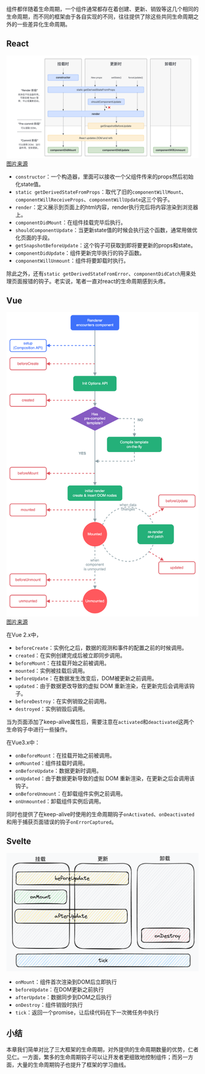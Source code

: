 组件都伴随着生命周期，一个组件通常都存在着创建、更新、销毁等这几个相同的生命周期，而不同的框架由于各自实现的不同，往往提供了除这些共同生命周期之外的一些差异化生命周期。

## React

![](./img/25-1.png) 
[图片来源](https://projects.wojtekmaj.pl/react-lifecycle-methods-diagram/)

- `constructor`：一个构造器，里面可以接收一个父组件传来的props然后初始化state值。
- `static getDerivedStateFromProps`：取代了旧的`componentWillMount`、`componentWillReceiveProps`、`componentWillUpdate`这三个钩子。
- `render`：定义展示到页面上的html内容，render执行完后将内容渲染到浏览器上。
- `componentDidMount`：在组件挂载完毕后执行。
- `shouldComponentUpdate`：当更新state值的时候会执行这个函数，通常用做优化页面的手段。
- `getSnapshotBeforeUpdate`：这个钩子可获取到即将要更新的props和state。
- `componentDidUpdate`：组件更新完毕执行的钩子函数。
- `componentWillUnmount`：组件将要卸载时执行。

除此之外，还有`static getDerivedStateFromError`、`componentDidCatch`用来处理页面报错的钩子。老实说，笔者一直对react的生命周期感到头疼。

## Vue

![](./img/25-2.png)
[图片来源](https://vuejs.org/guide/essentials/lifecycle)

在Vue 2.x中，
- `beforeCreate`：实例化之后，数据的观测和事件的配置之前的时候调用。
- `created`：在实例创建完成后被立即同步调用。
- `beforeMount`：在挂载开始之前被调用。
- `mounted`：实例被挂载后调用。
- `beforeUpdate`：在数据发生改变后，DOM被更新之前调用。
- `updated`：由于数据更改导致的虚拟 DOM 重新渲染，在更新完后会调用该钩子。
- `beforeDestroy`：在实例销毁之前调用。
- `destroyed`：实例销毁后调用。

当为页面添加了keep-alive属性后，需要注意在`activated`和`deactivated`这两个生命钩子中进行一些操作。

在Vue3.x中：
- `onBeforeMount`：在挂载开始之前被调用。
- `onMounted`：组件挂载时调用。
- `onBeforeUpdate`：数据更新时调用。
- `onUpdated`：由于数据更新导致的虚拟 DOM 重新渲染，在更新之后会调用该钩子。
- `onBeforeUnmount`：在卸载组件实例之前调用。
- `onUnmounted`：卸载组件实例后调用。

同时也提供了在keep-alive时使用的生命周期钩子`onActivated`、`onDeactivated`和用于捕获页面错误的钩子`onErrorCaptured`。

## Svelte

![](./img/25-3.png)

- `onMount`：组件首次渲染到DOM后立即执行
- `beforeUpdate`：在DOM更新之前执行
- `afterUpdate`：数据同步到DOM之后执行
- `onDestroy`：组件销毁时执行
- `tick`：返回一个promise，让后续代码在下一次微任务中执行

## 小结

本章我们简单对比了三大框架的生命周期，对外提供的生命周期数量的优势，仁者见仁。一方面，繁多的生命周期钩子可以让开发者更细致地控制组件；而另一方面，大量的生命周期钩子也提升了框架的学习曲线。